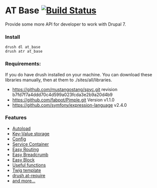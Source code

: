 AT Base [![Build Status](https://secure.travis-ci.org/atdrupal/at_base.png?branch=dev-master)](http://travis-ci.org/atdrupal/at_base)
=======

Provide some more API for developer to work with Drupal 7.

### Install

    drush dl at_base
    drush atr at_base

### Requirements:

  If you do have drush installed on your machine. You can download these libraries
  manually, then at them to ./sites/all/libraries.

  - https://github.com/mustangostang/spyc.git revision b7fd7f7a4ddd70c4d599a023fcda3e2b9a20d4b9
  - https://github.com/fabpot/Pimple.git Version v1.1.0
  - https://github.com/symfony/expression-language v2.4.0

### Features

- [Autoload](https://github.com/atdrupal/at_base/wiki/7.x-2.x-autoload)
- [Key-Value storage](https://github.com/atdrupal/at_base/wiki/7.x-2.x-kv)
- [Config](https://github.com/atdrupal/at_base/wiki/7.x-2.x-config)
- [Service Container](https://github.com/atdrupal/at_base/wiki/7.x-2.x-service-container)
- [Easy Routing](https://github.com/atdrupal/at_base/wiki/7.x-2.x-easy-routing)
- [Easy Breadcrumb](https://github.com/atdrupal/at_base/wiki/7.x-2.x-easy-breadcrumb)
- [Easy Block](https://github.com/atdrupal/at_base/wiki/7.x-2.x-easy-routing)
- [Useful functions](https://github.com/atdrupal/at_base/wiki/7.x-2.x-functions)
- [Twig template](https://github.com/atdrupal/at_base/wiki/7.x-2.x-twig-recipes)
- [drush at-require](https://github.com/atdrupal/at_base/wiki/7.x-2.x-drush-at-require)
- [and more…](https://github.com/atdrupal/at_base/wiki/_pages)
